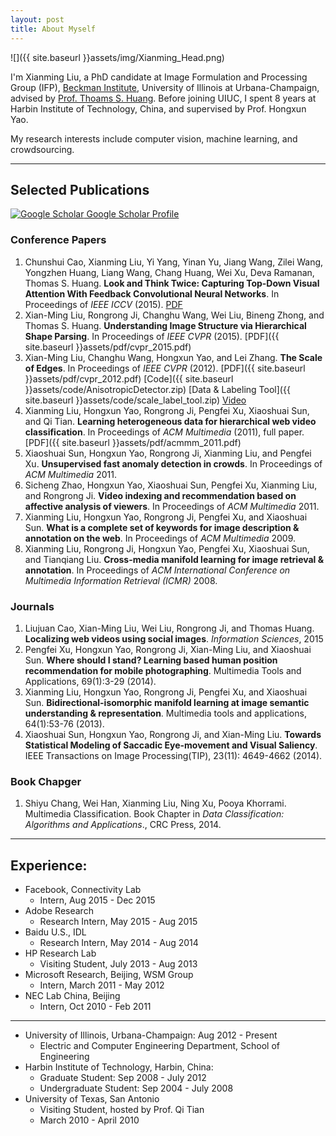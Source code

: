 ```yaml
---
layout: post
title: About Myself
---
```


![]({{ site.baseurl }}assets/img/Xianming_Head.png)

I'm Xianming Liu, a PhD candidate at Image Formulation and Processing Group (IFP), [Beckman Institute](http://beckman.illinois.edu), University of Illinois at Urbana-Champaign, advised by [Prof. Thoams S. Huang](https://www.ece.illinois.edu/directory/profile/t-huang1). Before joining UIUC, I spent 8 years at Harbin Institute of Technology, China, and supervised by Prof. Hongxun Yao.

My research interests include computer vision, machine learning, and crowdsourcing.

---

## Selected Publications

<div>
  <a href="http://scholar.google.com/citations?user=697UEEIAAAAJ&hl=en"><img src="{{ site.baseurl }}assets/img/icon-scholar.png" alt="Google Scholar"> Google Scholar Profile</a>
</div>

### Conference Papers

1. Chunshui Cao, Xianming Liu, Yi Yang, Yinan Yu, Jiang Wang, Zilei Wang, Yongzhen Huang, Liang Wang, Chang Huang, Wei Xu, Deva Ramanan, Thomas S. Huang. **Look and Think Twice: Capturing Top-Down Visual Attention With Feedback Convolutional Neural Networks**. In Proceedings of *IEEE ICCV* (2015). [PDF](http://www.cv-foundation.org/openaccess/content_iccv_2015/papers/Cao_Look_and_Think_ICCV_2015_paper.pdf)
2. Xian-Ming Liu, Rongrong Ji, Changhu Wang, Wei Liu, Bineng Zhong, and Thomas S. Huang. **Understanding Image Structure via Hierarchical Shape Parsing**. In Proceedings of *IEEE CVPR* (2015). [PDF]({{ site.baseurl }}assets/pdf/cvpr_2015.pdf)
3. Xian-Ming Liu, Changhu Wang, Hongxun Yao, and Lei Zhang. **The Scale of Edges**. In Proceedings of *IEEE CVPR* (2012). [PDF]({{ site.baseurl }}assets/pdf/cvpr_2012.pdf) [Code]({{ site.baseurl }}assets/code/AnisotropicDetector.zip) [Data & Labeling Tool]({{ site.baseurl }}assets/code/scale_label_tool.zip) [Video](https://www.youtube.com/watch?v=rtUXGFKAq1U)
4. Xianming Liu, Hongxun Yao, Rongrong Ji, Pengfei Xu, Xiaoshuai Sun, and Qi Tian. **Learning heterogeneous data for hierarchical web video classification**. In Proceedings of *ACM Multimedia* (2011), full paper. [PDF]({{ site.baseurl }}assets/pdf/acmmm_2011.pdf)
5. Xiaoshuai Sun, Hongxun Yao, Rongrong Ji, Xianming Liu,  and Pengfei Xu. **Unsupervised fast anomaly detection in crowds**. In Proceedings of *ACM Multimedia* 2011.
6. Sicheng Zhao, Hongxun Yao, Xiaoshuai Sun, Pengfei Xu, Xianming Liu,  and Rongrong Ji. **Video indexing and recommendation based on affective analysis of viewers**. In Proceedings of *ACM Multimedia* 2011.
7. Xianming Liu, Hongxun Yao, Rongrong Ji, Pengfei Xu,  and Xiaoshuai Sun. **What is a complete set of keywords for image description & annotation on the web**. In Proceedings of *ACM Multimedia* 2009.
8. Xianming Liu, Rongrong Ji, Hongxun Yao, Pengfei Xu, Xiaoshuai Sun, and Tianqiang Liu. **Cross-media manifold learning for image retrieval & annotation**. In Proceedings of *ACM International Conference on Multimedia Information Retrieval (ICMR)* 2008.

### Journals
1. Liujuan Cao, Xian-Ming Liu, Wei Liu, Rongrong Ji,  and Thomas Huang. **Localizing web videos using social images**. *Information Sciences*, 2015
2. Pengfei Xu, Hongxun Yao, Rongrong Ji, Xian-Ming Liu,  and Xiaoshuai Sun. **Where should I stand? Learning based human position recommendation for mobile photographing**. Multimedia Tools and Applications, 69(1):3-29 (2014).
3. Xianming Liu, Hongxun Yao, Rongrong Ji, Pengfei Xu, and Xiaoshuai Sun. **Bidirectional-isomorphic manifold learning at image semantic understanding & representation**. Multimedia tools and applications, 64(1):53-76 (2013).
4. Xiaoshuai Sun, Hongxun Yao, Rongrong Ji, and Xian-Ming Liu. **Towards Statistical Modeling of Saccadic Eye-movement and Visual Saliency**. IEEE Transactions on Image Processing(TIP), 23(11): 4649-4662 (2014).

### Book Chapger
1. Shiyu Chang, Wei Han, Xianming Liu, Ning Xu, Pooya Khorrami. Multimedia Classification. Book Chapter in *Data Classification: Algorithms and Applications*., CRC Press, 2014.

---

## Experience:

* Facebook, Connectivity Lab
  - Intern, Aug 2015 - Dec 2015
* Adobe Research
  - Research Intern, May 2015 - Aug 2015
* Baidu U.S., IDL
  - Research Intern, May 2014 - Aug 2014
* HP Research Lab
  - Visiting Student, July 2013 - Aug 2013
* Microsoft Research, Beijing, WSM Group
  - Intern, March 2011 - May 2012
* NEC Lab China, Beijing
  - Intern, Oct 2010 - Feb 2011

---

* University of Illinois, Urbana-Champaign: Aug 2012 - Present
  - Electric and Computer Engineering Department, School of Engineering
* Harbin Institute of Technology, Harbin, China:
  - Graduate Student: Sep 2008 - July 2012
  - Undergraduate Student: Sep 2004 - July 2008
* University of Texas, San Antonio
  - Visiting Student, hosted by Prof. Qi Tian
  - March 2010 - April 2010
